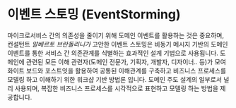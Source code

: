 # 이벤트 스토밍 (EventStorming)
마이크로서비스 간의 의존성을 줄이기 위해 도메인 이벤트를 활용하는 것은 중요하며, 컨설턴트 *알베르토 브란돌리니가* 고안한 이벤트 스토밍은 비동기 메시지 기반의 도메인 이벤트를 통한 서비스 간 의존관계를 식별하는 효과적인 설계 기법으로 사용됩니다.
도메인에 관련된 모든 이해 관련자(도메인 전문가, 기획자, 개발자, 디자이너.. 등)가 모여 화이트 보드와 포스트잇을 활용하여 공통된 이해관계를 구축하고 비즈니스 프로세스를 모델링 하고 이해하기 위한 워크샵 기반 방법론 입니다.
도메인 주도 설계의 일부로서 널리 사용되며, 복잡한 비즈니스 프로세스를 시각적으로 표현하고 모델링 하는 방법을 제공합니다.


